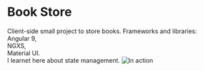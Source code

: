 # Book Store
Client-side small project to store books. Frameworks and libraries:  
Angular 9,  
NGXS,  
Material UI.  
I learnet here about state management.
![In action](https://i.imgur.com/0XV1VBK.png)
